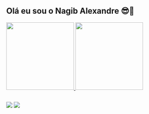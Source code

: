 ## Olá eu sou o Nagib Alexandre 😎🌹

<div>
  <a href="https://github.com/NagibAlexandre">
  <img height="180em" src="https://github-readme-stats.vercel.app/api?username=NagibAlexandre&show_icons=true&theme=gruvbox&include_all_commits=true&count_private=true"/>
  <img height="180em" src="https://github-readme-stats.vercel.app/api/top-langs/?username=NagibAlexandre&layout=compact&langs_count=16&theme=gruvbox"/>
</div>

##
<div> 

  <a href="https://instagram.com/nagibverly" target="_blank"><img src="https://img.shields.io/badge/-Instagram-%23E4405F?style=for-the-badge&logo=instagram&logoColor=white" target="_blank"></a>
  <a href="https://www.linkedin.com/in/nagib-alexandre-482365247/" target="_blank"><img src="https://img.shields.io/badge/-LinkedIn-%230077B5?style=for-the-badge&logo=linkedin&logoColor=white" target="_blank"></a> 
 
</div>
